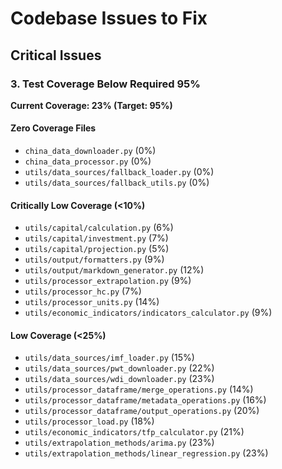 # Codebase Issues to Fix

## Critical Issues

### 3. Test Coverage Below Required 95%

**Current Coverage: 23% (Target: 95%)**

#### Zero Coverage Files

- `china_data_downloader.py` (0%)
- `china_data_processor.py` (0%)
- `utils/data_sources/fallback_loader.py` (0%)
- `utils/data_sources/fallback_utils.py` (0%)

#### Critically Low Coverage (<10%)

- `utils/capital/calculation.py` (6%)
- `utils/capital/investment.py` (7%)
- `utils/capital/projection.py` (5%)
- `utils/output/formatters.py` (9%)
- `utils/output/markdown_generator.py` (12%)
- `utils/processor_extrapolation.py` (9%)
- `utils/processor_hc.py` (7%)
- `utils/processor_units.py` (14%)
- `utils/economic_indicators/indicators_calculator.py` (9%)

#### Low Coverage (<25%)

- `utils/data_sources/imf_loader.py` (15%)
- `utils/data_sources/pwt_downloader.py` (22%)
- `utils/data_sources/wdi_downloader.py` (23%)
- `utils/processor_dataframe/merge_operations.py` (14%)
- `utils/processor_dataframe/metadata_operations.py` (16%)
- `utils/processor_dataframe/output_operations.py` (20%)
- `utils/processor_load.py` (18%)
- `utils/economic_indicators/tfp_calculator.py` (21%)
- `utils/extrapolation_methods/arima.py` (23%)
- `utils/extrapolation_methods/linear_regression.py` (23%)

